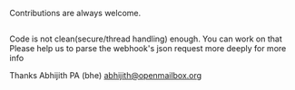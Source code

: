 Contributions are always welcome.


##
Code is not clean(secure/thread handling) enough. You can work on that
Please help us to parse the webhook's json request more deeply for more info



Thanks
Abhijith PA (bhe)  <abhijith@openmailbox.org>
